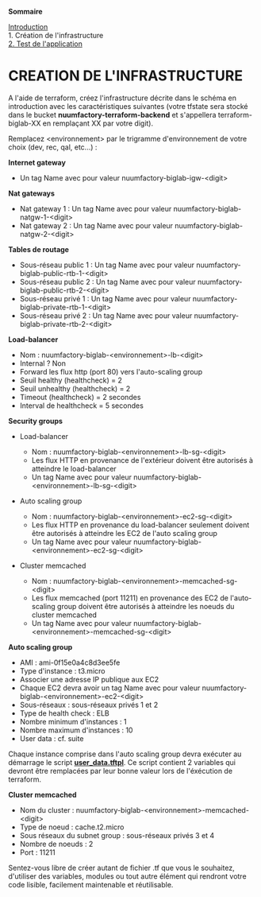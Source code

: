 **Sommaire**

[Introduction](../README.md)  
1\. Création de l'infrastructure  
[2. Test de l'application](partie-2.md)  

# CREATION DE L'INFRASTRUCTURE

A l'aide de terraform, créez l'infrastructure décrite dans le schéma en introduction avec les caractéristiques suivantes (votre tfstate sera stocké dans le bucket **nuumfactory-terraform-backend** et s'appellera terraform-biglab-XX en remplaçant XX par votre digit).

Remplacez \<environnement\> par le trigramme d'environnement de votre choix (dev, rec, qal, etc...) :

**Internet gateway**

- Un tag Name avec pour valeur nuumfactory-biglab-igw-\<digit\>

**Nat gateways**

- Nat gateway 1 : Un tag Name avec pour valeur nuumfactory-biglab-natgw-1-\<digit\>
- Nat gateway 2 : Un tag Name avec pour valeur nuumfactory-biglab-natgw-2-\<digit\>

**Tables de routage**

- Sous-réseau public 1 : Un tag Name avec pour valeur nuumfactory-biglab-public-rtb-1-\<digit\>
- Sous-réseau public 2 : Un tag Name avec pour valeur nuumfactory-biglab-public-rtb-2-\<digit\>
- Sous-réseau privé 1 : Un tag Name avec pour valeur nuumfactory-biglab-private-rtb-1-\<digit\>
- Sous-réseau privé 2 : Un tag Name avec pour valeur nuumfactory-biglab-private-rtb-2-\<digit\>

**Load-balancer**

- Nom : nuumfactory-biglab-\<environnement\>-lb-\<digit\>
- Internal ? Non
- Forward les flux http (port 80) vers l'auto-scaling group
- Seuil healthy (healthcheck) = 2
- Seuil unhealthy (healthcheck) = 2
- Timeout (healthcheck) = 2 secondes
- Interval de healthcheck = 5 secondes

**Security groups**

- Load-balancer
    - Nom : nuumfactory-biglab-\<environnement\>-lb-sg-\<digit\>
    - Les flux HTTP en provenance de l'extérieur doivent être autorisés à atteindre le load-balancer
    - Un tag Name avec pour valeur nuumfactory-biglab-\<environnement\>-lb-sg-\<digit\>

- Auto scaling group
    - Nom : nuumfactory-biglab-\<environnement\>-ec2-sg-\<digit\>
    - Les flux HTTP en provenance du load-balancer seulement doivent être autorisés à atteindre les EC2 de l'auto scaling group
    - Un tag Name avec pour valeur nuumfactory-biglab-\<environnement\>-ec2-sg-\<digit\>

- Cluster memcached
    - Nom : nuumfactory-biglab-\<environnement\>-memcached-sg-\<digit\>
    - Les flux memcached (port 11211) en provenance des EC2 de l'auto-scaling group doivent être autorisés à atteindre les noeuds du cluster memcached
    - Un tag Name avec pour valeur nuumfactory-biglab-\<environnement\>-memcached-sg-\<digit\>

**Auto scaling group**

- AMI : ami-0f15e0a4c8d3ee5fe
- Type d'instance : t3.micro
- Associer une adresse IP publique aux EC2
- Chaque EC2 devra avoir un tag Name avec pour valeur nuumfactory-biglab-\<environnement\>-ec2-\<digit\>
- Sous-réseaux : sous-réseaux privés 1 et 2
- Type de health check : ELB
- Nombre minimum d'instances : 1
- Nombre maximum d'instances : 10
- User data : cf. suite

Chaque instance comprise dans l'auto scaling group devra exécuter au démarrage le script [**user_data.tftpl**](../assets/user_data.tftpl). Ce script contient 2 variables qui devront être remplacées par leur bonne valeur lors de l'éxécution de terraform.

**Cluster memcached**

- Nom du cluster : nuumfactory-biglab-\<environnement\>-memcached-\<digit\>
- Type de noeud : cache.t2.micro
- Sous réseaux du subnet group : sous-réseaux privés 3 et 4
- Nombre de noeuds : 2
- Port : 11211

Sentez-vous libre de créer autant de fichier .tf que vous le souhaitez, d'utiliser des variables, modules ou tout autre élément qui rendront votre code lisible, facilement maintenable et réutilisable.